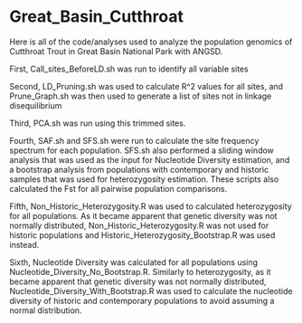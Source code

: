 # Great_Basin_Cutthroat

Here is all of the code/analyses used to analyze the population genomics of Cutthroat Trout in Great Basin National Park with ANGSD.


First, Call_sites_BeforeLD.sh was run to identify all variable sites

Second, LD_Pruning.sh was used to calculate R^2 values for all sites, and Prune_Graph.sh was then used to generate a list of sites not in linkage disequilibrium

Third, PCA.sh was run using this trimmed sites.

Fourth, SAF.sh and SFS.sh were run to calculate the site frequency spectrum for each population. SFS.sh also performed a sliding window analysis that was used as the input for Nucleotide Diversity estimation, and a bootstrap analysis from populations with contemporary and historic samples that was used for heterozygosity estimation. These scripts also calculated the Fst for all pairwise population comparisons.


Fifth, Non_Historic_Heterozygosity.R was used to calculated heterozygosity for all populations. As it became apparent that genetic diversity was not normally distributed, Non_Historic_Heterozygosity.R was not used for historic populations and Historic_Heterozygosity_Bootstrap.R was used instead.

Sixth, Nucleotide Diversity was calculated for all populations using Nucleotide_Diversity_No_Bootstrap.R. Similarly to heterozygosity, as it became apparent that genetic diversity was not normally distributed, Nucleotide_Diversity_With_Bootstrap.R was used to calculate the nucleotide diversity of historic and contemporary populations to avoid assuming a normal distribution.
